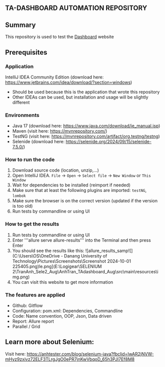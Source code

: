 ## TA-DASHBOARD AUTOMATION REPOSITORY

## Summary
This repository is used to test the [Dashboard](http://localhost:54000/TADashboard/login.jsp) website

## Prerequisites

### Application
IntelliJ IDEA Community Edition (download here: https://www.jetbrains.com/idea/download/?section=windows)
+ Should be used because this is the application that wrote this repository
+ Other IDEAs can be used, but installation and usage will be slightly different

### Environments
+ Java 17 (download here: https://www.java.com/download/ie_manual.jsp)
+ Maven (visit here: https://mvnrepository.com/)
+ TestNG (visit here: https://mvnrepository.com/artifact/org.testng/testng)
+ Selenide (download here: https://selenide.org/2024/09/15/selenide-7.5.0/)

### How to run the code
1. Download source code (location, unzip,...)
2. Open IntelliJ IDEA. ```File``` -> ```Open``` -> ```Select file``` -> ```New Window``` or ```This Window```
3. Wait for dependencies to be installed (reimport if needed)
4. Make sure that at least the following plugins are imported: ```testNG```, ```lombok```
5. Make sure the browser is on the correct version (updated if the version is too old)
6. Run tests by commandline or using UI

### How to get the results
1. Run tests by commandline or using UI
2. Enter '''allure serve allure-results''' into the Terminal and then press Enter
3. You should see the results like this:
   ![allure_results_samp![](C:\Users\OS\OneDrive - Danang University of Technology\Pictures\Screenshots\Screenshot 2024-10-01 225405.png)le.png](E:\Logigear\SELENIUM 2\TranAnh_Sele2_Aug\AnhTran_TAdashboard_Aug\src\main\resources\img.png)
4. You can visit this website to get more information

### The features are applied
+ Github: Gitflow
+ Configuration: pom.xml: Dependencies, Commandline
+ Code: Name convention, OOP, Json, Data driven
+ Report: Allure report
+ Parallel / Grid

## Learn more about Selenium:
Visit here: https://anhtester.com/blog/selenium-java?fbclid=IwAR2jNVW-mHyz9zxivz72ELF3TLrgJgO0ePR7jnKwVbqoD_65h3PJI7Ef8M8



